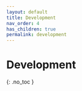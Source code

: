 ```yaml
---
layout: default
title: Development
nav_order: 4
has_children: true
permalink: development
---
```


# Development
{: .no_toc }
